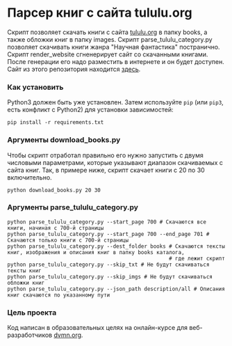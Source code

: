 # Парсер книг с сайта tululu.org

Скрипт позволяет скачать книги с сайта [tululu.org](https://tululu.org/) в папку books, а также обложки книг в папку images.
Скрипт parse_tululu_category.py позволяет скачивать книги жанра "Научная фантастика" постранично.
Скрипт render_website сгненерирует сайт со скачанными книгами. После генерации его надо разместить в интернете и он будет доступен.
Сайт из этого репозитория находится [здесь](https://paserous.github.io/library_parsing/pages/index1.html).

### Как установить

Python3 должен быть уже установлен. 
Затем используйте `pip` (или `pip3`, есть конфликт с Python2) для установки зависимостей:
```
pip install -r requirements.txt
```

### Аргументы download_books.py

Чтобы скрипт отработал правильно его нужно запустить с двумя числовыми параметрами, которые указывают диапазон скачиваемых с сайта книг.
Так, в примере ниже, скрипт скачает книги с 20 по 30 включительно.
```
python download_books.py 20 30
```

### Аргументы parse_tululu_category.py

```
python parse_tululu_category.py --start_page 700 # Скачаются все книги, начиная с 700-й страницы
python parse_tululu_category.py --start_page 700 --end_page 701 # Скачаются только книги с 700-й страницы
python parse_tululu_category.py --dest_folder books # Скачаются тексты книг, изображения и описания книг в папку books каталога,
                                                    # где лежит скрипт
python parse_tululu_category.py --skip_txt # Не будут скачиваться тексты книг
python parse_tululu_category.py --skip_imgs # Не будут скачиваться обложки книг
python parse_tululu_category.py --json_path description/all # Описания книг скачаются по указанному пути
```

### Цель проекта

Код написан в образовательных целях на онлайн-курсе для веб-разработчиков [dvmn.org](https://dvmn.org/).
